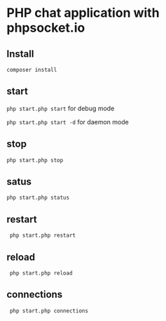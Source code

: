 # PHP chat application with phpsocket.io

## Install
`composer install`


## start

`php start.php start` for debug mode

`php start.php start -d` for daemon mode

## stop

`php start.php stop`

## satus

`php start.php status`

## restart

` php start.php restart`

## reload

` php start.php reload`

## connections

` php start.php connections`
